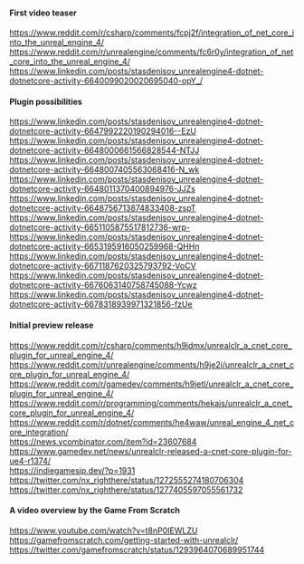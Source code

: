 #### First video teaser

https://www.reddit.com/r/csharp/comments/fcpj2f/integration_of_net_core_into_the_unreal_engine_4/ </br>
https://www.reddit.com/r/unrealengine/comments/fc6r0y/integration_of_net_core_into_the_unreal_engine_4/ </br>
https://www.linkedin.com/posts/stasdenisov_unrealengine4-dotnet-dotnetcore-activity-6640099020020695040-opY_/ </br>

#### Plugin possibilities

https://www.linkedin.com/posts/stasdenisov_unrealengine4-dotnet-dotnetcore-activity-6647992220190294016--EzU </br>
https://www.linkedin.com/posts/stasdenisov_unrealengine4-dotnet-dotnetcore-activity-6648000661566828544-NTJJ </br>
https://www.linkedin.com/posts/stasdenisov_unrealengine4-dotnet-dotnetcore-activity-6648007405563068416-N_wk </br>
https://www.linkedin.com/posts/stasdenisov_unrealengine4-dotnet-dotnetcore-activity-6648011370400894976-JJZs </br>
https://www.linkedin.com/posts/stasdenisov_unrealengine4-dotnet-dotnetcore-activity-6648756713874833408-zspT </br>
https://www.linkedin.com/posts/stasdenisov_unrealengine4-dotnet-dotnetcore-activity-6651105875517812736-wrp- </br>
https://www.linkedin.com/posts/stasdenisov_unrealengine4-dotnet-dotnetcore-activity-6653195916050259968-QHHn </br>
https://www.linkedin.com/posts/stasdenisov_unrealengine4-dotnet-dotnetcore-activity-6671187620325793792-VoCV </br>
https://www.linkedin.com/posts/stasdenisov_unrealengine4-dotnet-dotnetcore-activity-6676063140758745088-Ycwz </br>
https://www.linkedin.com/posts/stasdenisov_unrealengine4-dotnet-dotnetcore-activity-6678318939971321856-fzUe </br>

#### Initial preview release

https://www.reddit.com/r/csharp/comments/h9jdmx/unrealclr_a_cnet_core_plugin_for_unreal_engine_4/ </br>
https://www.reddit.com/r/unrealengine/comments/h9je2j/unrealclr_a_cnet_core_plugin_for_unreal_engine_4/ </br>
https://www.reddit.com/r/gamedev/comments/h9jetl/unrealclr_a_cnet_core_plugin_for_unreal_engine_4/ </br>
https://www.reddit.com/r/programming/comments/hekajs/unrealclr_a_cnet_core_plugin_for_unreal_engine_4/ </br>
https://www.reddit.com/r/dotnet/comments/he4waw/unreal_engine_4_net_core_integration/ </br>
https://news.ycombinator.com/item?id=23607684 </br>
https://www.gamedev.net/news/unrealclr-released-a-cnet-core-plugin-for-ue4-r1374/ </br>
https://indiegamesjp.dev/?p=1931 </br>
https://twitter.com/nx_righthere/status/1272555274180706304 </br>
https://twitter.com/nx_righthere/status/1277405597055561732 </br>

#### A video overview by the Game From Scratch

https://www.youtube.com/watch?v=t8nP0IEWLZU </br>
https://gamefromscratch.com/getting-started-with-unrealclr/ </br>
https://twitter.com/gamefromscratch/status/1293964070689951744
